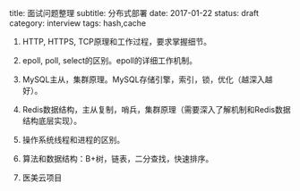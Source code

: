 title: 面试问题整理
subtitle: 分布式部署
date: 2017-01-22
status: draft
category: interview
tags: hash,cache

1. HTTP, HTTPS, TCP原理和工作过程，要求掌握细节。
2. epoll, poll, select的区别。epoll的详细工作机制。
3. MySQL主从，集群原理。MySQL存储引擎，索引，锁，优化（越深入越好）。
4. Redis数据结构，主从复制，哨兵，集群原理（需要深入了解机制和Redis数据结构底层实现）。
5. 操作系统线程和进程的区别。
6. 算法和数据结构：B+树，链表，二分查找，快速排序。

7. 医美云项目